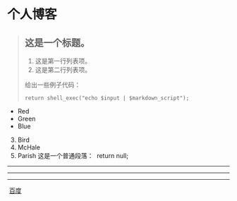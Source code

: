 # 个人博客
> ## 这是一个标题。
> 
> 1.   这是第一行列表项。
> 2.   这是第二行列表项。
> 
> 给出一些例子代码：
> 
>     return shell_exec("echo $input | $markdown_script");
+   Red
+   Green
+   Blue
  
  3. Bird
1. McHale
8. Parish
这是一个普通段落：
  return null;
  ---
  ---
  ---
  [百度](http://www.baidu.com/ 'baidu')
